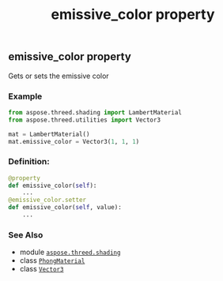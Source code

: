 ﻿---
title: emissive_color property
second_title: Aspose.3D for Python via .NET API References
description: 
type: docs
weight: 160
url: /python-net/aspose.threed.shading/phongmaterial/emissive_color/
is_root: false
---

## emissive_color property


Gets or sets the emissive color

### Example 


```python
from aspose.threed.shading import LambertMaterial
from aspose.threed.utilities import Vector3

mat = LambertMaterial()
mat.emissive_color = Vector3(1, 1, 1)

```
### Definition:
```python
@property
def emissive_color(self):
    ...
@emissive_color.setter
def emissive_color(self, value):
    ...
```

### See Also
* module [`aspose.threed.shading`](../../)
* class [`PhongMaterial`](/3d/python-net/aspose.threed.shading/phongmaterial)
* class [`Vector3`](/3d/python-net/aspose.threed.utilities/vector3)
